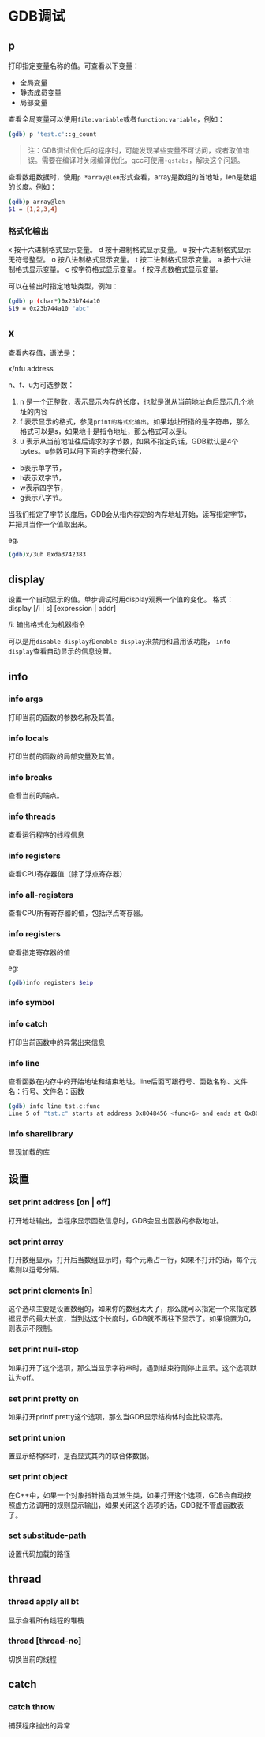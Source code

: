 # GDB调试

## p

打印指定变量名称的值。可查看以下变量：

- 全局变量
- 静态成员变量
- 局部变量

查看全局变量可以使用`file:variable`或者`function:variable`，例如：

```bash
(gdb) p 'test.c'::g_count
```

> 注：GDB调试优化后的程序时，可能发现某些变量不可访问，或者取值错误。需要在编译时关闭编译优化，gcc可使用`-gstabs`，解决这个问题。

查看数组数据时，使用`p *array@len`形式查看，array是数组的首地址，len是数组的长度。例如：

```bash
(gdb)p array@len
$1 = {1,2,3,4}
```

### 格式化输出

x 按十六进制格式显示变量。
    d 按十进制格式显示变量。
    u 按十六进制格式显示无符号整型。
    o 按八进制格式显示变量。
    t 按二进制格式显示变量。
    a 按十六进制格式显示变量。
    c 按字符格式显示变量。
    f 按浮点数格式显示变量。

可以在输出时指定地址类型，例如：

```bash
(gdb) p (char*)0x23b744a10
$19 = 0x23b744a10 "abc"
```

## x

查看内存值，语法是：

x/nfu address

n、f、u为可选参数：
1. n 是一个正整数，表示显示内存的长度，也就是说从当前地址向后显示几个地址的内容
2. f 表示显示的格式，参见`print的格式化输出`。如果地址所指的是字符串，那么格式可以是s，如果地十是指令地址，那么格式可以是i。
3. u 表示从当前地址往后请求的字节数，如果不指定的话，GDB默认是4个bytes。u参数可以用下面的字符来代替，

- b表示单字节，
- h表示双字节，
- w表示四字节，
- g表示八字节。

当我们指定了字节长度后，GDB会从指内存定的内存地址开始，读写指定字节，并把其当作一个值取出来。

eg.
```bash
(gdb)x/3uh 0xda3742383
```

## display

设置一个自动显示的值。单步调试时用display观察一个值的变化。
格式：
display  [/i | s] [expression | addr]

/i: 输出格式化为机器指令

可以是用`disable display`和`enable display`来禁用和启用该功能， `info display`查看自动显示的信息设置。



## info

### info args

打印当前的函数的参数名称及其值。

### info locals

打印当前的函数的局部变量及其值。

### info breaks

查看当前的端点。

### info threads

查看运行程序的线程信息

### info registers

查看CPU寄存器值（除了浮点寄存器）

### info all-registers

查看CPU所有寄存器的值，包括浮点寄存器。

### info registers <register name>

查看指定寄存器的值

eg:
```bash
(gdb)info registers $eip
```

### info symbol

### info catch

打印当前函数中的异常出来信息

### info line

查看函数在内存中的开始地址和结束地址。line后面可跟行号、函数名称、文件名：行号、文件名：函数

```bash
(gdb) info line tst.c:func
Line 5 of "tst.c" starts at address 0x8048456 <func+6> and ends at 0x804845d <func+13>.
```

### info sharelibrary

显现加载的库

## 设置

### set print address [on | off]

打开地址输出，当程序显示函数信息时，GDB会显出函数的参数地址。

### set print array

打开数组显示，打开后当数组显示时，每个元素占一行，如果不打开的话，每个元素则以逗号分隔。

### set print elements [n]

这个选项主要是设置数组的，如果你的数组太大了，那么就可以指定一个来指定数据显示的最大长度，当到达这个长度时，GDB就不再往下显示了。如果设置为0，则表示不限制。

### set print null-stop

如果打开了这个选项，那么当显示字符串时，遇到结束符则停止显示。这个选项默认为off。

### set print pretty on

如果打开printf pretty这个选项，那么当GDB显示结构体时会比较漂亮。

### set print union

置显示结构体时，是否显式其内的联合体数据。

### set print object

在C++中，如果一个对象指针指向其派生类，如果打开这个选项，GDB会自动按照虚方法调用的规则显示输出，如果关闭这个选项的话，GDB就不管虚函数表了。

### set substitude-path

设置代码加载的路径

## thread

### thread apply all bt

显示查看所有线程的堆栈

### thread [thread-no]

切换当前的线程

## catch

### catch throw

捕获程序抛出的异常
